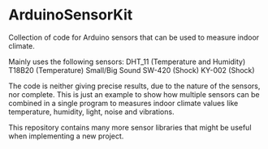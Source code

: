# ArduinoSensorKit
Collection of code for Arduino sensors that can be used to measure indoor climate.

Mainly uses the following sensors:
DHT_11 (Temperature and Humidity)
T18B20 (Temperature)
Small/Big Sound
SW-420 (Shock)
KY-002 (Shock)

The code is neither giving precise results, due to the nature of the sensors, nor complete.
This is just an example to show how multiple sensors can be combined in a single program to measures indoor climate values like temperature, humidity, light, noise and vibrations.

This repository contains many more sensor libraries that might be useful when implementing a new project.
